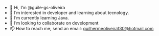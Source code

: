 - 👋 Hi, I’m @guile-gs-oliveira
- 👀 I’m interested in developer and learning about tecnology.
- 🌱 I’m currently learning Java.
- 💞️ I’m looking to collaborate on development
- 📫 How to reach me, send an email: guilhermeoliveira130@hotmail.com

<!---
guile-gs-oliveira/guile-gs-oliveira is a ✨ special ✨ repository because its `README.md` (this file) appears on your GitHub profile.
You can click the Preview link to take a look at your changes.
--->
